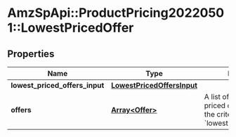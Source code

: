 # AmzSpApi::ProductPricing20220501::LowestPricedOffer

## Properties
Name | Type | Description | Notes
------------ | ------------- | ------------- | -------------
**lowest_priced_offers_input** | [**LowestPricedOffersInput**](LowestPricedOffersInput.md) |  | 
**offers** | [**Array&lt;Offer&gt;**](Offer.md) | A list of up to 20 lowest priced offers that match the criteria specified in &#x60;lowestPricedOffersInput&#x60;. | 

